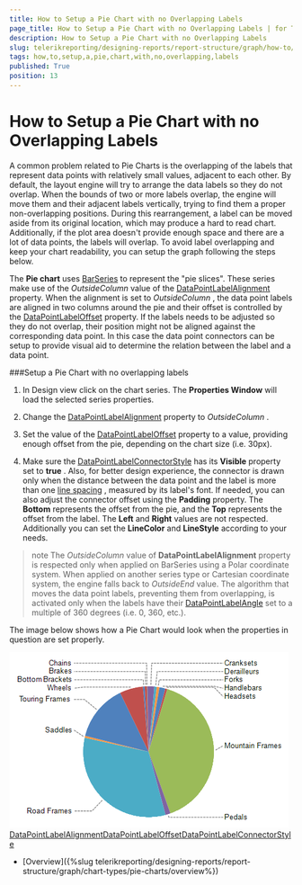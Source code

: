 ```yaml
---
title: How to Setup a Pie Chart with no Overlapping Labels
page_title: How to Setup a Pie Chart with no Overlapping Labels | for Telerik Reporting Documentation
description: How to Setup a Pie Chart with no Overlapping Labels
slug: telerikreporting/designing-reports/report-structure/graph/how-to/how-to-setup-a-pie-chart-with-no-overlapping-labels
tags: how,to,setup,a,pie,chart,with,no,overlapping,labels
published: True
position: 13
---
```


# How to Setup a Pie Chart with no Overlapping Labels



A common problem related to Pie Charts is the overlapping of the labels that represent data points with relatively small values,         adjacent to each other. By default, the layout engine will try to arrange the data labels so they do not overlap. When the bounds of two or more labels overlap,         the engine will move them and their adjacent labels vertically, trying to find them a proper non-overlapping positions. During this rearrangement,         a label can be moved aside from its original location, which may produce a hard to read chart. Additionally, if the plot area doesn't provide         enough space and there are a lot of data points, the labels will overlap. To avoid label overlapping and keep your chart readability,         you can setup the graph following the steps below.       

The __Pie chart__  uses [BarSeries](/reporting/api/Telerik.Reporting.BarSeries) to represent         the "pie slices". These series make use of the *OutsideColumn*          value of the [DataPointLabelAlignment](/reporting/api/Telerik.Reporting.BarSeries#Telerik_Reporting_BarSeries_DataPointLabelAlignment) property.         When the alignment is set to *OutsideColumn* , the data point labels are aligned in two columns around the pie and their offset is controlled         by the [DataPointLabelOffset](/reporting/api/Telerik.Reporting.BarSeries#Telerik_Reporting_BarSeries_DataPointLabelOffset) property. If the labels needs to be         adjusted so they do not overlap, their position might not be aligned against the corresponding data point. In this case the data point connectors         can be setup to provide visual aid to determine the relation between the label and a data point.       

###Setup a Pie Chart with no overlapping labels

1. In Design view click on the chart series. The __Properties Window__  will load the selected series properties.             

1. Change the [DataPointLabelAlignment](/reporting/api/Telerik.Reporting.BarSeries#Telerik_Reporting_BarSeries_DataPointLabelAlignment) property to               *OutsideColumn* .             

1. Set the value of the [DataPointLabelOffset](/reporting/api/Telerik.Reporting.BarSeries#Telerik_Reporting_BarSeries_DataPointLabelOffset) property to a value,               providing enough offset from the pie, depending on the chart size (i.e. 30px).             

1. Make sure the [DataPointLabelConnectorStyle](/reporting/api/Telerik.Reporting.BarSeries#Telerik_Reporting_BarSeries_DataPointLabelConnectorStyle) has its                __Visible__  property set to __true__ . Also, for better design experience, the connector is drawn               only when the distance between the data point and the label is more than one               [line spacing](https://msdn.microsoft.com/en-us/library/system.windows.media.fontfamily.linespacing(v=vs.110).aspx)                             , measured by its label's font.               If needed, you can also adjust the connector offset                using the __Padding__  property. The __Bottom__  represents the offset from the pie, and                the __Top__  represents the offset from the label. The __Left__  and __Right__                values are not respected. Additionally you can set the __LineColor__  and __LineStyle__  according               to your needs.           

>note The  *OutsideColumn*  value of  __DataPointLabelAlignment__  property is respected only when applied on BarSeries using a                Polar coordinate system. When applied on another series type or Cartesian coordinate system, the engine falls back to  *OutsideEnd*  value.              The algorithm that moves the data point labels, preventing them from overlapping, is activated only when the labels have their                [DataPointLabelAngle](/reporting/api/Telerik.Reporting.GraphSeriesBase#Telerik_Reporting_GraphSeriesBase_DataPointLabelAngle) set to a multiple of 360 degrees (i.e. 0, 360, etc.).              


The image below shows how a Pie Chart would look when the properties in question are set properly.                           

  ![Outside Column Pie Chart 2](images/Graph/OutsideColumnPieChart2.png)[DataPointLabelAlignment](/reporting/api/Telerik.Reporting.BarSeries#Telerik_Reporting_BarSeries_DataPointLabelAlignment)[DataPointLabelOffset](/reporting/api/Telerik.Reporting.BarSeries#Telerik_Reporting_BarSeries_DataPointLabelOffset)[DataPointLabelConnectorStyle](/reporting/api/Telerik.Reporting.BarSeries#Telerik_Reporting_BarSeries_DataPointLabelConnectorStyle)

 * [Overview]({%slug telerikreporting/designing-reports/report-structure/graph/chart-types/pie-charts/overview%})
